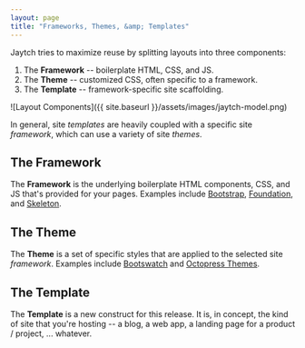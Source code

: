 ```yaml
---
layout: page
title: "Frameworks, Themes, &amp; Templates"
---
```


Jaytch tries to maximize reuse by splitting layouts into three components:

1. The **Framework** -- boilerplate HTML, CSS, and JS.
1. The **Theme** -- customized CSS, often specific to a framework.
1. The **Template** -- framework-specific site scaffolding.

![Layout Components]({{ site.baseurl }}/assets/images/jaytch-model.png)

In general, site *templates* are heavily coupled with a specific site *framework*, which can use a variety of site *themes*.

## The Framework

The **Framework** is the underlying boilerplate HTML components, CSS, and JS that's provided for your pages. Examples include [Bootstrap](http://getbootstrap.com/), [Foundation](http://foundation.zurb.com/), and [Skeleton](http://getskeleton.com/).

## The Theme

The **Theme** is a set of specific styles that are applied to the selected site *framework*. Examples include [Bootswatch](https://bootswatch.com/) and [Octopress Themes](http://octopressthemes.com/themes/1/index.html).

## The Template

The **Template** is a new construct for this release. It is, in concept, the kind of site that you're hosting -- a blog, a web app, a landing page for a product / project, ... whatever.